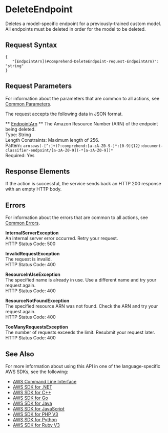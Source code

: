 # DeleteEndpoint<a name="API_DeleteEndpoint"></a>

Deletes a model\-specific endpoint for a previously\-trained custom model\. All endpoints must be deleted in order for the model to be deleted\.

## Request Syntax<a name="API_DeleteEndpoint_RequestSyntax"></a>

```
{
   "[EndpointArn](#comprehend-DeleteEndpoint-request-EndpointArn)": "string"
}
```

## Request Parameters<a name="API_DeleteEndpoint_RequestParameters"></a>

For information about the parameters that are common to all actions, see [Common Parameters](CommonParameters.md)\.

The request accepts the following data in JSON format\.

 ** [EndpointArn](#API_DeleteEndpoint_RequestSyntax) **   <a name="comprehend-DeleteEndpoint-request-EndpointArn"></a>
The Amazon Resource Number \(ARN\) of the endpoint being deleted\.  
Type: String  
Length Constraints: Maximum length of 256\.  
Pattern: `arn:aws(-[^:]+)?:comprehend:[a-zA-Z0-9-]*:[0-9]{12}:document-classifier-endpoint/[a-zA-Z0-9](-*[a-zA-Z0-9])*`   
Required: Yes

## Response Elements<a name="API_DeleteEndpoint_ResponseElements"></a>

If the action is successful, the service sends back an HTTP 200 response with an empty HTTP body\.

## Errors<a name="API_DeleteEndpoint_Errors"></a>

For information about the errors that are common to all actions, see [Common Errors](CommonErrors.md)\.

 **InternalServerException**   
An internal server error occurred\. Retry your request\.  
HTTP Status Code: 500

 **InvalidRequestException**   
The request is invalid\.  
HTTP Status Code: 400

 **ResourceInUseException**   
The specified name is already in use\. Use a different name and try your request again\.  
HTTP Status Code: 400

 **ResourceNotFoundException**   
The specified resource ARN was not found\. Check the ARN and try your request again\.  
HTTP Status Code: 400

 **TooManyRequestsException**   
The number of requests exceeds the limit\. Resubmit your request later\.  
HTTP Status Code: 400

## See Also<a name="API_DeleteEndpoint_SeeAlso"></a>

For more information about using this API in one of the language\-specific AWS SDKs, see the following:
+  [AWS Command Line Interface](https://docs.aws.amazon.com/goto/aws-cli/comprehend-2017-11-27/DeleteEndpoint) 
+  [AWS SDK for \.NET](https://docs.aws.amazon.com/goto/DotNetSDKV3/comprehend-2017-11-27/DeleteEndpoint) 
+  [AWS SDK for C\+\+](https://docs.aws.amazon.com/goto/SdkForCpp/comprehend-2017-11-27/DeleteEndpoint) 
+  [AWS SDK for Go](https://docs.aws.amazon.com/goto/SdkForGoV1/comprehend-2017-11-27/DeleteEndpoint) 
+  [AWS SDK for Java](https://docs.aws.amazon.com/goto/SdkForJava/comprehend-2017-11-27/DeleteEndpoint) 
+  [AWS SDK for JavaScript](https://docs.aws.amazon.com/goto/AWSJavaScriptSDK/comprehend-2017-11-27/DeleteEndpoint) 
+  [AWS SDK for PHP V3](https://docs.aws.amazon.com/goto/SdkForPHPV3/comprehend-2017-11-27/DeleteEndpoint) 
+  [AWS SDK for Python](https://docs.aws.amazon.com/goto/boto3/comprehend-2017-11-27/DeleteEndpoint) 
+  [AWS SDK for Ruby V3](https://docs.aws.amazon.com/goto/SdkForRubyV3/comprehend-2017-11-27/DeleteEndpoint) 